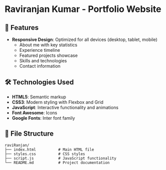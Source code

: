 # Raviranjan Kumar - Portfolio Website

## 🚀 Features

- **Responsive Design**: Optimized for all devices (desktop, tablet, mobile)
  - About me with key statistics
  - Experience timeline
  - Featured projects showcase
  - Skills and technologies
  - Contact information

## 🛠️ Technologies Used

- **HTML5**: Semantic markup
- **CSS3**: Modern styling with Flexbox and Grid
- **JavaScript**: Interactive functionality and animations
- **Font Awesome**: Icons
- **Google Fonts**: Inter font family

## 📂 File Structure

```
raviRanjan/
├── index.html          # Main HTML file
├── styles.css          # CSS styles
├── script.js           # JavaScript functionality
└── README.md           # Project documentation
```